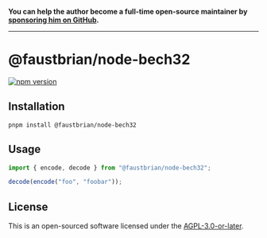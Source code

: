 **You can help the author become a full-time open-source maintainer by [sponsoring him on GitHub](https://github.com/sponsors/faustbrian).**

---

# @faustbrian/node-bech32

[![npm version](https://badgen.net/npm/v/@faustbrian/node-bech32)](https://npm.im/@faustbrian/node-bech32)

## Installation

```
pnpm install @faustbrian/node-bech32
```

## Usage

```ts
import { encode, decode } from "@faustbrian/node-bech32";

decode(encode("foo", "foobar"));
```

## License

This is an open-sourced software licensed under the [AGPL-3.0-or-later](LICENSE).
